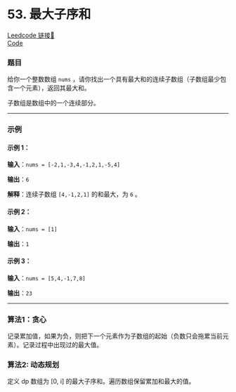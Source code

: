 # 53. 最大子序和

[Leedcode 链接🔗](https://leetcode.cn/problems/maximum-subarray/description/)  
[Code](https://github.com/alstondu/lc/blob/main/53/53.cpp)

### 题目

给你一个整数数组 ```nums``` ，请你找出一个具有最大和的连续子数组（子数组最少包含一个元素），返回其最大和。

子数组是数组中的一个连续部分。

---

### 示例
#### 示例 1：

**输入**：```nums = [-2,1,-3,4,-1,2,1,-5,4]```

**输出**：```6```

**解释**：连续子数组 ```[4,-1,2,1]``` 的和最大，为 ```6``` 。

#### 示例 2：

**输入**：```nums = [1]```

**输出**：```1```

#### 示例 3：

**输入**：````nums = [5,4,-1,7,8]````

**输出**：```23```

---

### 算法1：贪心  

记录累加值，如果为负，则把下一个元素作为子数组的起始（负数只会拖累当前元素）。记录过程中出现过的最大值。

### 算法2: 动态规划

定义 dp 数组为 [0, i] 的最大子序和。遍历数组保留累加和最大的值。 